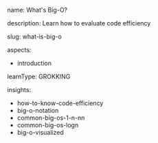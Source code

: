 name: What's Big-O?

description: Learn how to evaluate code efficiency

slug: what-is-big-o

aspects:
  - introduction
  
learnType: GROKKING

insights:
  - how-to-know-code-efficiency
  - big-o-notation
  - common-big-os-1-n-nn
  - common-big-os-logn
  - big-o-visualized
